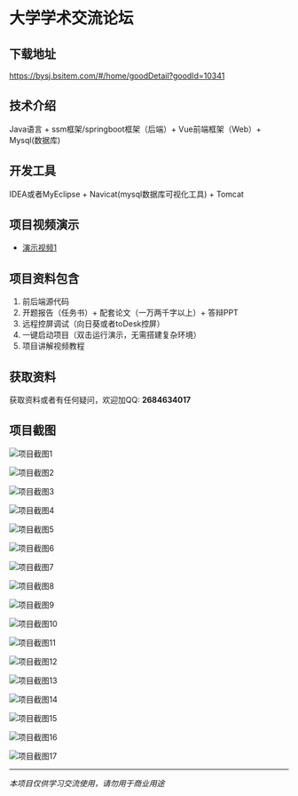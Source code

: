 # 大学学术交流论坛

## 下载地址
https://bysj.bsitem.com/#/home/goodDetail?goodId=10341

## 技术介绍
Java语言 + ssm框架/springboot框架（后端）+ Vue前端框架（Web）+ Mysql(数据库)

## 开发工具
IDEA或者MyEclipse + Navicat(mysql数据库可视化工具) + Tomcat

## 项目视频演示
- [演示视频1](https://graduation-images.oss-cn-beijing.aliyuncs.com/videos/828%E5%A5%97ssm%E5%BD%95%E5%83%8F/10341_ssm185%E5%A4%A7%E5%AD%A6%E5%AD%A6%E6%9C%AF%E4%BA%A4%E6%B5%81%E8%AE%BA%E5%9D%9B%2Bvue%E5%BD%95%E5%83%8F.mp4)

## 项目资料包含
1. 前后端源代码
2. 开题报告（任务书）+ 配套论文（一万两千字以上）+ 答辩PPT
3. 远程控屏调试（向日葵或者toDesk控屏）
4. 一键启动项目（双击运行演示，无需搭建复杂环境）
5. 项目讲解视频教程

## 获取资料
获取资料或者有任何疑问，欢迎加QQ: **2684634017**

## 项目截图
![项目截图1](https://graduation-images.oss-cn-beijing.aliyuncs.com/图片/10341/毕设论坛项目主图.jpg)

![项目截图2](https://graduation-images.oss-cn-beijing.aliyuncs.com/图片/10341/1.png)

![项目截图3](https://graduation-images.oss-cn-beijing.aliyuncs.com/图片/10341/2.png)

![项目截图4](https://graduation-images.oss-cn-beijing.aliyuncs.com/图片/10341/3.png)

![项目截图5](https://graduation-images.oss-cn-beijing.aliyuncs.com/图片/10341/4.png)

![项目截图6](https://graduation-images.oss-cn-beijing.aliyuncs.com/图片/10341/5.png)

![项目截图7](https://graduation-images.oss-cn-beijing.aliyuncs.com/图片/10341/6.png)

![项目截图8](https://graduation-images.oss-cn-beijing.aliyuncs.com/图片/10341/7.png)

![项目截图9](https://graduation-images.oss-cn-beijing.aliyuncs.com/图片/10341/8.png)

![项目截图10](https://graduation-images.oss-cn-beijing.aliyuncs.com/图片/10341/9.png)

![项目截图11](https://graduation-images.oss-cn-beijing.aliyuncs.com/图片/10341/10.png)

![项目截图12](https://graduation-images.oss-cn-beijing.aliyuncs.com/图片/10341/11.png)

![项目截图13](https://graduation-images.oss-cn-beijing.aliyuncs.com/图片/10341/12.png)

![项目截图14](https://graduation-images.oss-cn-beijing.aliyuncs.com/图片/10341/13.png)

![项目截图15](https://graduation-images.oss-cn-beijing.aliyuncs.com/图片/10341/14.png)

![项目截图16](https://graduation-images.oss-cn-beijing.aliyuncs.com/图片/10341/15.png)

![项目截图17](https://graduation-images.oss-cn-beijing.aliyuncs.com/图片/10341/16.png)

---
*本项目仅供学习交流使用，请勿用于商业用途*
